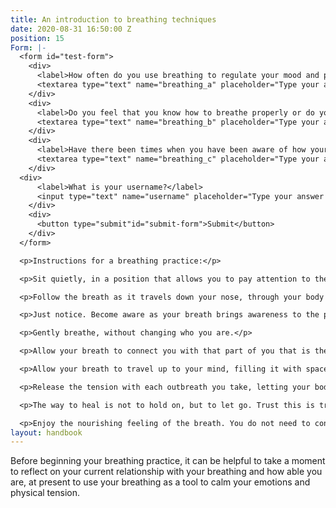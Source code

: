 ```yaml
---
title: An introduction to breathing techniques
date: 2020-08-31 16:50:00 Z
position: 15
Form: |-
  <form id="test-form">
    <div>
      <label>How often do you use breathing to regulate your mood and physical tension?</label>
      <textarea type="text" name="breathing_a" placeholder="Type your answer here"/></textarea>
    </div>
    <div>
      <label>Do you feel that you know how to breathe properly or do you feel that you cannot control your breathing?</label>
      <textarea type="text" name="breathing_b" placeholder="Type your answer here"/></textarea>
    </div>
    <div>
      <label>Have there been times when you have been aware of how your breathing can be used to bring yourself back to a state of relaxation and balance?</label>
      <textarea type="text" name="breathing_c" placeholder="Type your answer here"/></textarea>
    </div>
  <div>
      <label>What is your username?</label>
      <input type="text" name="username" placeholder="Type your answer here"/></input>
    </div>
    <div>
      <button type="submit"id="submit-form">Submit</button>
    </div>
  </form>

  <p>Instructions for a breathing practice:</p>

  <p>Sit quietly, in a position that allows you to pay attention to the task. Eliminate distractions and anything that may steal away your attention, so that you can focus on your breath.</p>

  <p>Follow the breath as it travels down your nose, through your body down into your belly. Stay with the breath as it moves all the way down, deep into your belly and fills it with space. Experience the space that it creates and notice the obstacles that come in the way as your breath travels down through your body. Are there pains? Is there any discomfort? Are there feelings that arise that catch your mind as you follow the breath?.</p>

  <p>Just notice. Become aware as your breath brings awareness to the parts of you that need attention. Your breath will help to guide your inner awareness to those parts of you that need compassion and need to be soothed.</p>

  <p>Gently breathe, without changing who you are.</p>

  <p>Allow your breath to connect you with that part of you that is the observer of your experience, not the mind, but the conscious observer of who you are in the moment.</p>

  <p>Allow your breath to travel up to your mind, filling it with space and light and allowing the nature of the mind to calm itself and release the need to control..</p>

  <p>Release the tension with each outbreath you take, letting your body naturally let go of any tensions or feelings that it is holding. Sink into the experience of being just as you are. Sit with the experience of breathing space into your internal world. Gently trusting that there is nothing you need to do but keep your attention on your breathing , allowing it to fill you with space. This space is stillness and it will remind you of how peace is the ability for you to hold space within yourself.</p>

  <p>The way to heal is not to hold on, but to let go. Trust this is true and allow your body to become calm and soft. Allow the tensions and the things you are holding to gently fade away with the knowing that you are perfect just as you are, there is no need to change, just to let go of anything you have been holding.</p>

  <p>Enjoy the nourishing feeling of the breath. You do not need to control it, just allow it to flow to all those parts of you that need more space. Allow it to flow and allow yourself to be. Gently return yourself to the space you inhabit and bring that gentle pace back to how you live your day. The breath is always available, always free to help you return to a space of still and calm within yourself.</p>
layout: handbook
---
```


Before beginning your breathing practice, it can be helpful to take a moment to reflect on your current relationship with your breathing and how able you are, at present to use your breathing as a tool to calm your emotions and physical tension.